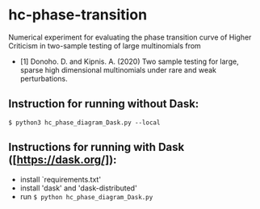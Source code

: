 # hc-phase-transition

Numerical experiment for evaluating the phase transition curve of 
Higher Criticism in two-sample testing of large multinomials from
- [1] Donoho. D. and Kipnis. A. (2020) Two sample testing for large, sparse high dimensional multinomials under rare and weak perturbations. 

## Instruction for running without Dask:
``$ python3 hc_phase_diagram_Dask.py --local``

## Instructions for running with Dask ([https://dask.org/]):
 - install `requirements.txt'
 - install 'dask' and 'dask-distributed'
 - run 
 ``$ python hc_phase_diagram_Dask.py``




